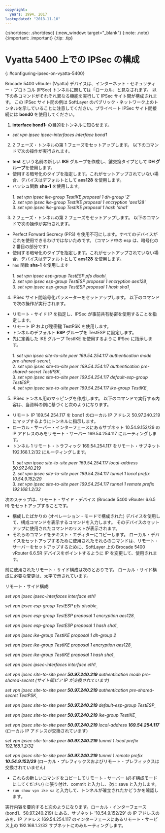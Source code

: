 ```yaml
---
copyright:
  years: 1994, 2017
lastupdated: "2018-11-10"
---
```


{:shortdesc: .shortdesc}
{:new_window: target="_blank"}
{:note: .note}
{:important: .important}
{:tip: .tip}

# Vyatta 5400 上での IPSec の構成
{: #configuring-ipsec-on-vyatta-5400}

Brocade 5400 vRouter (Vyatta) デバイスは、インターネット・セキュリティー・プロトコル (IPSec) トンネルに関しては「ローカル」と見なされます。 以下の各コマンドがそれぞれ異なる機能を実行して IPSec サイト間が構成されます。 この IPSec サイト間の例は SoftLayer のパブリック・ネットワーク上のトンネルを示していることに注意してください。プライベート IPSec サイト間接続には **bond0** を使用してください。

1. **interface bond1:** の目的をトンネルに知らせます。

  * *set vpn ipsec ipsec-interfaces interface bond1*

2. 2 フェーズ・トンネルの第 1 フェーズをセットアップします。 以下のコマンドで次の操作が実行されます。

  * **test** という名前の新しい **IKE** グループを作成し、鍵交換タイプとして **DH グループ**を使用します。
  * 使用する暗号化のタイプを指定します。これがセットアップされていない場合、デバイスはデフォルトとして **aes128** を使用します。
  * ハッシュ関数 **sha-1** を使用します。<br/><br/>
  1\. *set vpn ipsec ike-group TestIKE proposal 1 dh-group '2'*<br/>
  2\. *set vpn ipsec ike-group TestIKE proposal 1 encryption 'aes128'*<br/>
  3\. *set vpn ipsec ike-group TestIKE proposal 1 hash 'sha1'*<br/>

3. 2 フェーズ・トンネルの第 2 フェーズをセットアップします。 以下のコマンドで次の操作が実行されます。

  * Perfect Forward Secrecy (PFS) を使用不可にします。すべてのデバイスがこれを使用できるわけではないためです。 (コマンド中の esp は、暗号化の 2 番目の部分です)
  * 使用する暗号化のタイプを指定します。これがセットアップされていない場合、デバイスはデフォルトとして **aes128** を使用します。
  * `has` 関数 **sha-1** を使用します<br/><br/>
  1\. *set vpn ipsec esp-group TestESP pfs disabl۪*<br/>
  2\. *set vpn ipsec esp-group TestESP proposal 1 encryption aes128۪*<br/>
  3\. *set vpn ipsec esp-group TestESP proposal 1 hash sha1۪*<br/>

4. IPSec サイト間暗号化パラメーターをセットアップします。 以下のコマンドで次の操作が実行されます。

  * リモート・サイド IP を指定し、IPSec が事前共有秘密を使用することを指定します。
  * リモート IP および秘密鍵 TestPSK を使用します。
  * トンネルのデフォルト **ESP** グループを TestESP に設定します。
  * 先に定義した IKE グループ TestIKE を使用するように IPSec に指示します。<br/><br/>
  1\. *set vpn ipsec site-to-site peer 169.54.254.117 authentication mode pre-shared-secret۪*<br/>
  2\. *set vpn ipsec site-to-site peer 169.54.254.117 authentication pre-shared-secret TestPSK۪*<br/>
  3\. *set vpn ipsec site-to-site peer 169.54.254.117 default-esp-group TestESP۪*<br/>
  4\. *set vpn ipsec site-to-site peer 169.54.254.117 ike-group TestIKE۪*<br/>

5. IPSec トンネル用のマッピングを作成します。 以下のコマンドで実行する内容は、当資料の例に基づくと次のようになります。

  * リモート IP 169.54.254.117 を bond1 のローカル IP アドレス 50.97.240.219 にマップするようにトンネルに指示します。
  * ローカル・サーバー・インターフェースにあるサブネット 10.54.9.152/29 の IP アドレスのみをリモート・サーバー 169.54.254.117 にルーティングします。
  * トンネル 1 リモート・トラフィック 169.54.254.117 をリモート・サブネット 192.168.1.2/32 にルーティングします。<br/><br/>
  1\. *set vpn ipsec site-to-site peer 169.54.254.117 local-address ۪50.97.240.219*<br/>
  2\. *set vpn ipsec site-to-site peer 169.54.254.117 tunnel 1 local prefix 10.54.9.152/29*<br/>
  3\. *set vpn ipsec site-to-site peer 169.54.254.117 tunnel 1 remote prefix 192.168.1.2/32*<br/>

次のステップは、リモート・サイド・デバイス (Brocade 5400 vRouter 6.6.5 R) をセットアップすることです。

  * 構成したばかりの (オペレーション・モードで構成された) デバイスを使用して、構成コマンドを表示するコマンドを入力します。 そのデバイスのセットアップに使用されたコマンドのリストが表示されます。
  * それらのコマンドをテキスト・エディターにコピーします。 ローカル・デバイスをセットアップするために使用されたそれらのコマンドは、リモート・サーバーをセットアップするために、SoftLayer 上の Brocade 5400 vRouter 6.6.5R デバイスをポイントするように IP を変更して、使用されます。

前に使用されたリモート・サイド構成は次のとおりです。 ローカル・サイド構成に必要な変更は、太字で示されています。

リモート・サイド構成:

*set vpn ipsec ipsec-interfaces interface eth1*

*set vpn ipsec esp-group TestESP pfs disable۪*

*set vpn ipsec esp-group TestESP proposal 1 encryption aes128۪*

*set vpn ipsec esp-group TestESP proposal 1 hash sha1۪*

*set vpn ipsec ike-group TestIKE proposal 1 dh-group 2*

*set vpn ipsec ike-group TestIKE proposal 1 encryption aes128۪*

*set vpn ipsec ike-group TestIKE proposal 1 hash sha1۪*

*set vpn ipsec ipsec-interfaces interface eth1۪*

*set vpn ipsec site-to-site peer **50.97.240.219** authentication mode pre-shared-secret (サイト間ピア IP が交換されています)*

*set vpn ipsec site-to-site peer **50.97.240.219** authentication pre-shared-secret TestPSK۪*

*set vpn ipsec site-to-site peer **50.97.240.219** default-esp-group TestESP۪*

*set vpn ipsec site-to-site peer **50.97.240.219** ike-group TestIKE۪*

*set vpn ipsec site-to-site peer **50.97.240.219** local-address **169.54.254.117*** (ローカル IP アドレスが交換されています)

*set vpn ipsec site-to-site peer **50.97.240.219** tunnel 1 local prefix 192.168.1.2/32*

*set vpn ipsec site-to-site peer **50.97.240.219** tunnel 1 remote prefix **10.54.9.152/29*** (ローカル・プレフィックスおよびリモート・プレフィックスは交換されていません)

* これらの新しいコマンドをコピーしてリモート・サーバー (必ず構成モードにしてください) に張り付け、commit と入力し、次に save と入力します。
* `run show vpn ike sa` と入力して、トンネルが確立されたかどうかを確認します。

実行内容を要約すると次のようになります。ローカル・インターフェース (bond1、50.97.240.219) にある、サブネット '10.54.9.152/29' の IP アドレスのみを、IP アドレス 169.54.254.117 のインターフェースにあるリモート・サービス上の 192.168.1.2/32 サブネットにのみルーティングします。
